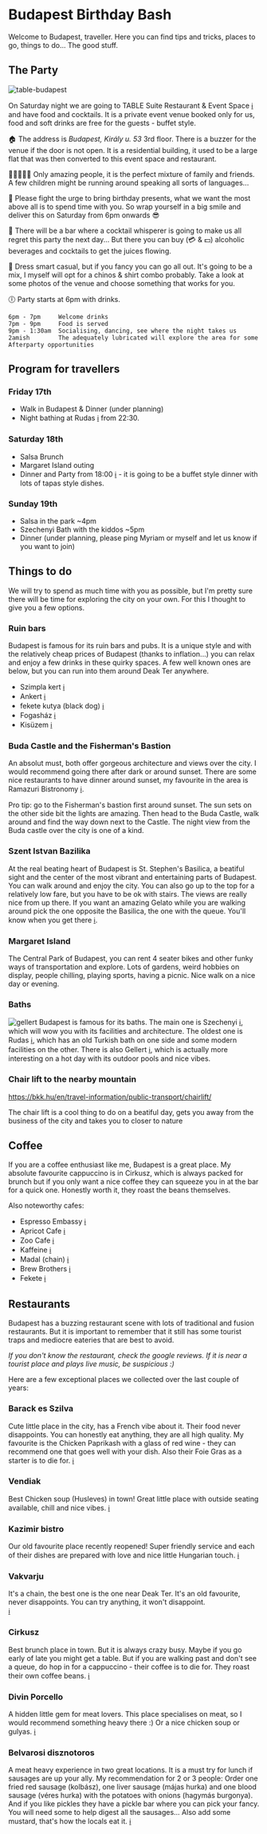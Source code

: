 # Budapest Birthday Bash

Welcome to Budapest, traveller. Here you can find tips and tricks, places to go, things to do... The good stuff.

## The Party
![table-budapest](https://user-images.githubusercontent.com/2463801/173239176-209491a5-65b3-42f9-9427-a7ce0c1e0330.jpeg)

On Saturday night we are going to TABLE Suite Restaurant & Event Space [ℹ️](https://goo.gl/maps/H6CZFwVPv2NXRjWm7) and have food and cocktails. It is a private event venue booked only for us, food and soft drinks are free for the guests - buffet style.

🏠 The address is *Budapest, Király u. 53* 3rd floor. There is a buzzer for the venue if the door is not open. It is a residential building, it used to be a large flat that was then converted to this event space and restaurant.

🧑🏽‍🤝‍🧑🏽 Only amazing people, it is the perfect mixture of family and friends. A few children might be running around speaking all sorts of languages...

🎁 Please fight the urge to bring birthday presents, what we want the most above all is to spend time with you. So wrap yourself in a big smile and deliver this on Saturday from 6pm onwards 😎

🧉 There will be a bar where a cocktail whisperer is going to make us all regret this party the next day... But there you can buy (💳 & 💵) alcoholic beverages and cocktails to get the juices flowing.

👘 Dress smart casual, but if you fancy you can go all out. It's going to be a mix, I myself will opt for a chinos & shirt combo probably. Take a look at some photos of the venue and choose something that works for you.

🕕 Party starts at 6pm with drinks.
```
6pm - 7pm     Welcome drinks
7pm - 9pm     Food is served
9pm - 1:30am  Socialising, dancing, see where the night takes us
2amish        The adequately lubricated will explore the area for some Afterparty opportunities
```


## Program for travellers

### Friday 17th
- Walk in Budapest & Dinner (under planning)
- Night bathing at Rudas [ℹ️](https://goo.gl/maps/ZNJWSGvdPwASDKyj6) from 22:30.

### Saturday 18th
- Salsa Brunch
- Margaret Island outing
- Dinner and Party from 18:00 [ℹ️](https://goo.gl/maps/H6CZFwVPv2NXRjWm7) - it is going to be a buffet style dinner with lots of tapas style dishes.

### Sunday 19th
- Salsa in the park ~4pm
- Szechenyi Bath with the kiddos ~5pm
- Dinner (under planning, please ping Myriam or myself and let us know if you want to join)

## Things to do
We will try to spend as much time with you as possible, but I'm pretty sure there will be time for exploring the city on your own. For this I thought to give you a few options.

### Ruin bars
Budapest is famous for its ruin bars and pubs. It is a unique style and with the relatively cheap prices of Budapest (thanks to inflation...) you can relax and enjoy a few drinks in these quirky spaces. A few well known ones are below, but you can run into them around Deak Ter anywhere.
- Szimpla kert [ℹ️](https://goo.gl/maps/huTq1ycGA862)
- Ankert [ℹ️](https://goo.gl/maps/Fm6bebwq4H42)
- fekete kutya (black dog) [ℹ️](https://goo.gl/maps/29w55gzGKH52)
- Fogasház [ℹ️](https://goo.gl/maps/YH4kbFaGzFp)
- Kisüzem [ℹ️](https://goo.gl/maps/ukFMZi5A2iK2)

### Buda Castle and the Fisherman's Bastion
An absolut must, both offer gorgeous architecture and views over the city. I would recommend going there after dark or around sunset. There are some nice restaurants to have dinner around sunset, my favourite in the area is Ramazuri Bistronomy [ℹ️](https://goo.gl/maps/TYfwaHyxgZe8nGdh7).

Pro tip: go to the Fisherman's bastion first around sunset. The sun sets on the other side bit the lights are amazing. Then head to the Buda Castle, walk around and find the way down next to the Castle. The night view from the Buda castle over the city is one of a kind.


### Szent Istvan Bazilika

At the real beating heart of Budapest is St. Stephen's Basilica, a beatiful sight and the center of the most vibrant and entertaining parts of Budapest. You can walk around and enjoy the city. You can also go up to the top for a relatively low fare, but you have to be ok with stairs. The views are really nice from up there. If you want an amazing Gelato while you are walking around pick the one opposite the Basilica, the one with the queue. You'll know when you get there [ℹ️](https://g.page/GelartoRosa?share).

### Margaret Island
The Central Park of Budapest, you can rent 4 seater bikes and other funky ways of transportation and explore. Lots of gardens, weird hobbies on display, people chilling, playing sports, having a picnic. Nice walk on a nice day or evening.

### Baths
![gellert](https://user-images.githubusercontent.com/2463801/173242102-6e6eb738-251d-4397-a5c2-8d81a179f30c.jpeg)
Budapest is famous for its baths. The main one is Szechenyi [ℹ️](https://goo.gl/maps/JWGaosx3yFaDHLa28), which will wow you with its facilities and architecture. The oldest one is Rudas [ℹ️](https://goo.gl/maps/CmXoHkWzgC3ECbkr6), which has an old Turkish bath on one side and some modern facilities on the other. There is also Gellert [ℹ️](https://goo.gl/maps/QXQa5UjCkxyoqUzU8), which is actually more interesting on a hot day with its outdoor pools and nice vibes.

### Chair lift to the nearby mountain
https://bkk.hu/en/travel-information/public-transport/chairlift/

The chair lift is a cool thing to do on a beatiful day, gets you away from the business of the city and takes you to closer to nature

## Coffee
If you are a coffee enthusiast like me, Budapest is a great place. My absolute favourite cappuccino is in Cirkusz, which is always packed for brunch but if you only want a nice coffee they can squeeze you in at the bar for a quick one. Honestly worth it, they roast the beans themselves.

Also noteworthy cafes:
- Espresso Embassy [ℹ️](https://g.page/EspressoEmbassy?share)
- Apricot Cafe [ℹ️](https://goo.gl/maps/V1zabcgG8A7a54Vx7)
- Zoo Cafe [ℹ️](https://goo.gl/maps/mvgwnKZ7vYEKRgfZ8)
- Kaffeine [ℹ️](https://goo.gl/maps/u5RgvxLrNrueP5Ux5)
- Madal (chain) [ℹ️](https://www.google.com/maps/search/Madal/@47.5045247,19.0542187,16.74z?authuser=1)
- Brew Brothers [ℹ️](https://goo.gl/maps/h38qmxXH3A92RDRg6)
- Fekete [ℹ️](https://goo.gl/maps/5TWvaJswtJsyKCK48)

## Restaurants

Budapest has a buzzing restaurant scene with lots of traditional and fusion restaurants. But it is important to remember that it still has some tourist traps and mediocre eateries that are best to avoid.

*If you don't know the restaurant, check the google reviews. If it is near a tourist place and plays live music, be suspicious :)*

Here are a few exceptional places we collected over the last couple of years:

### Barack es Szilva
Cute little place in the city, has a French vibe about it. Their food never disappoints. You can honestly eat anything, they are all high quality.
My favourite is the Chicken Paprikash with a glass of red wine - they can recommend one that goes well with your dish. Also their Foie Gras as a starter is to die for. [ℹ️](https://goo.gl/maps/neN8PeSJpeRUUaCo8)

### Vendiak
Best Chicken soup (Husleves) in town! Great little place with outside seating available, chill and nice vibes. [ℹ️](https://g.page/Vendiak?share)

### Kazimir bistro
Our old favourite place recently reopened! Super friendly service and each of their dishes are prepared with love and nice little Hungarian touch.
[ℹ️](https://g.page/kazimirbistro?share)

### Vakvarju
It's a chain, the best one is the one near Deak Ter. It's an old favourite, never disappoints. You can try anything, it won't disappoint.  
[ℹ️](https://www.google.com/maps/search/vakvarju/@47.4774631,18.9937718,12z/data=!3m1!4b1?authuser=1)

### Cirkusz
Best brunch place in town. But it is always crazy busy. Maybe if you go early of late you might get a table.
But if you are walking past and don't see a queue, do hop in for a cappuccino - their coffee is to die for. They roast their own coffee beans.
[ℹ️](https://goo.gl/maps/MkeYcPdSUWEAZqV6A)

### Divin Porcello
A hidden little gem for meat lovers. This place specialises on meat, so I would recommend something heavy there :) Or a nice chicken soup or gulyas.
[ℹ️](https://goo.gl/maps/wsyi3Z7c65wPBmJu5)

### Belvarosi disznotoros
A meat heavy experience in two great locations. It is a must try for lunch if sausages are up your ally. My recommendation for 2 or 3 people:
Order one fried red sausage (kolbász), one liver sausage (májas hurka) and one blood sausage (véres hurka) with the potatoes with onions (hagymás burgonya).
And if you like pickles they have a pickle bar where you can pick your fancy. You will need some to help digest all the sausages...
Also add some mustard, that's how the locals eat it.
[ℹ️](https://www.google.com/maps/search/belvarosi+disznotoros/@47.4971424,19.054325,15.17z?authuser=1)
